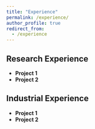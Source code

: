 ```yaml
---
title: "Experience"
permalink: /experience/
author_profile: true
redirect_from:
  - /experience
---
```


## Research Experience
- **Project 1**
- **Project 2**

## Industrial Experience
- **Project 1**
- **Project 2**
